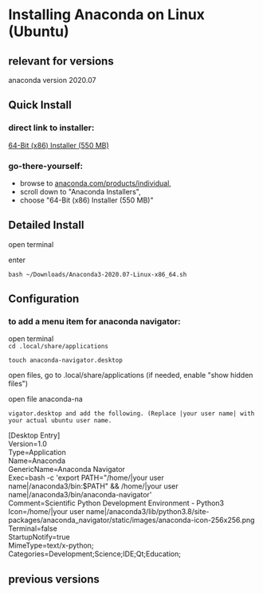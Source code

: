 # Installing Anaconda on Linux (Ubuntu)

## relevant for versions  
anaconda version 2020.07


## Quick Install  

### direct link to installer:
[64-Bit (x86) Installer (550 MB)](https://repo.anaconda.com/archive/Anaconda3-2020.07-Linux-x86_64.sh)

### go-there-yourself:

- browse to [anaconda.com/products/individual](https://www.anaconda.com/products/individual),  
- scroll down to "Anaconda Installers",  
- choose "64-Bit (x86) Installer (550 MB)"  


## Detailed Install  
open terminal  

enter  

    bash ~/Downloads/Anaconda3-2020.07-Linux-x86_64.sh  



## Configuration  

### to add a menu item for anaconda navigator:
open terminal  
`cd .local/share/applications  `

`touch anaconda-navigator.desktop  `

open files, go to .local/share/applications (if needed, enable "show hidden files")

open file anaconda-na

    vigator.desktop and add the following. (Replace |your user name| with your actual ubuntu user name.

[Desktop Entry]  
    Version=1.0  
Type=Application  
Name=Anaconda  
GenericName=Anaconda Navigator  
Exec=bash -c 'export PATH="/home/|your user name|/anaconda3/bin:$PATH" && /home/|your user name|/anaconda3/bin/anaconda-navigator'  
Comment=Scientific Python Development Environment - Python3
Icon=/home/|your user name|/anaconda3/lib/python3.8/site-packages/anaconda_navigator/static/images/anaconda-icon-256x256.png  
Terminal=false  
StartupNotify=true  
MimeType=text/x-python;  
Categories=Development;Science;IDE;Qt;Education;  





## previous versions

